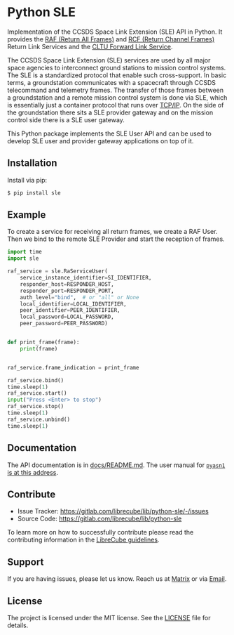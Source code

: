 # Python SLE

Implementation of the CCSDS Space Link Extension (SLE) API in Python. It
provides the [RAF (Return All Frames)](docs/911x1b4.pdf) and
[RCF (Return Channel Frames)](docs/911x2b3.pdf) Return Link Services and the
[CLTU Forward Link Service](docs/912x1b4.pdf).

The CCSDS Space Link Extension (SLE) services are used by all major space
agencies to interconnect ground stations to mission control systems. The
SLE is a standardized protocol that enable such cross-support. In basic terms,
a groundstation communicates with a spacecraft through CCSDS telecommand and
telemetry frames. The transfer of those frames between a groundstation and
a remote mission control system is done via SLE, which is essentially just a
container protocol that runs over [TCP/IP](docs/913x1b2.pdf).
On the side of the groundstation there sits a SLE provider gateway and on
the mission control side there is a SLE user gateway.

This Python package implements the SLE User API and can be used to develop
SLE user and provider gateway applications on top of it.

## Installation

Install via pip:

```bash
$ pip install sle
```

## Example

To create a service for receiving all return frames, we create a RAF User.
Then we bind to the remote SLE Provider and start the reception of frames.

```python
import time
import sle

raf_service = sle.RaServiceUser(
    service_instance_identifier=SI_IDENTIFIER,
    responder_host=RESPONDER_HOST,
    responder_port=RESPONDER_PORT,
    auth_level="bind",  # or "all" or None
    local_identifier=LOCAL_IDENTIFIER,
    peer_identifier=PEER_IDENTIFIER,
    local_password=LOCAL_PASSWORD,
    peer_password=PEER_PASSWORD)


def print_frame(frame):
    print(frame)


raf_service.frame_indication = print_frame

raf_service.bind()
time.sleep(1)
raf_service.start()
input("Press <Enter> to stop")
raf_service.stop()
time.sleep(1)
raf_service.unbind()
time.sleep(1)

```

## Documentation

The API documentation is in [docs/README.md](docs/README.md).
The user manual for [`pyasn1` is at this address](https://www.digital-experts.de/doc/python-pyasn1/pyasn1-tutorial.html).

## Contribute

- Issue Tracker: https://gitlab.com/librecube/lib/python-sle/-/issues
- Source Code: https://gitlab.com/librecube/lib/python-sle

To learn more on how to successfully contribute please read the contributing
information in the [LibreCube guidelines](https://gitlab.com/librecube/org/guidelines).

## Support

If you are having issues, please let us know. Reach us at
[Matrix](https://app.element.io/#/room/#librecube.org:matrix.org)
or via [Email](mailto:info@librecube.org).

## License

The project is licensed under the MIT license. See the [LICENSE](./LICENSE.txt) file for details.
